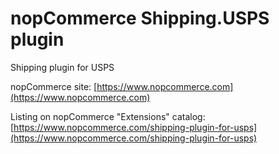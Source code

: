 ﻿nopCommerce Shipping.USPS plugin
===========

Shipping plugin for USPS

nopCommerce site: [https://www.nopcommerce.com](https://www.nopcommerce.com)

Listing on nopCommerce "Extensions" catalog: [https://www.nopcommerce.com/shipping-plugin-for-usps](https://www.nopcommerce.com/shipping-plugin-for-usps)

